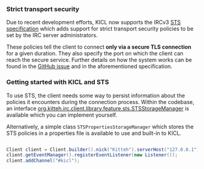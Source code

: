 ### Strict transport security

Due to recent development efforts, KICL now supports the IRCv3
[STS specification](https://ircv3.net/specs/core/sts-3.3.html) which adds support for strict transport security
policies to be set by the IRC server administrators.

These policies tell the client to connect **only via a secure TLS connection** for a given duration. They also specify
the port on which the client can reach the secure service. Further details on how the system works can be found in the
[GitHub issue](https://github.com/KittehOrg/KittehIRCClientLib/issues/139) and in the aforementioned specification.

### Getting started with KICL and STS

To use STS, the client needs some way to persist information about the policies it encounters during the connection
process. Within the codebase, an interface [org.kitteh.irc.client.library.feature.sts.STSStorageManager](http://kittehorg.github.io/KittehIRCClientLib/org/kitteh/irc/client/library/feature/sts/STSStorageManager.html)
is available which you can implement yourself.

Alternatively, a simple class `STSPropertiesStorageManager` which stores the STS policies in a properties file is
available to use and built-in to KICL.

```java

Client client = Client.builder().nick("Kitteh").serverHost("127.0.0.1").build();
client.getEventManager().registerEventListener(new Listener());
client.addChannel("#kicl");
